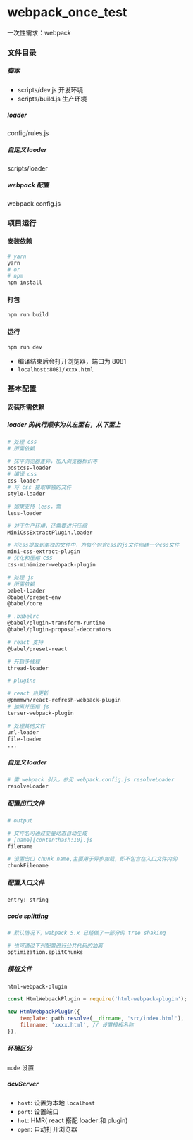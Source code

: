 # webpack_once_test
一次性需求：webpack


### 文件目录

##### 脚本
- scripts/dev.js 开发环境
- scripts/build.js 生产环境

##### loader
config/rules.js


##### 自定义 laoder
scripts/loader

##### webpack 配置
webpack.config.js

### 项目运行

#### 安装依赖
```bash
# yarn
yarn
# or
# npm
npm install
```
#### 打包
```bash
npm run build
```
#### 运行

```bash
npm run dev
```

- 编译结束后会打开浏览器，端口为 8081
- `localhost:8081/xxxx.html`


### 基本配置
#### 安装所需依赖

##### loader 的执行顺序为从左至右，从下至上
```bash
# 处理 css
# 所需依赖

# 抹平浏览器差异，加入浏览器标识等
postcss-loader
# 编译 css
css-loader
# 将 css 提取单独的文件
style-loader

# 如果支持 less，需
less-loader

# 对于生产环境，还需要进行压缩
MiniCssExtractPlugin.loader

# 将css提取到单独的文件中，为每个包含css的js文件创建一个css文件
mini-css-extract-plugin
# 优化和压缩 CSS
css-minimizer-webpack-plugin

```

```bash
# 处理 js
# 所需依赖
babel-loader
@babel/preset-env
@babel/core

# .babelrc
@babel/plugin-transform-runtime
@babel/plugin-proposal-decorators

# react 支持
@babel/preset-react

# 开启多线程
thread-loader

# plugins

# react 热更新
@pmmmwh/react-refresh-webpack-plugin
# 抽离并压缩 js
terser-webpack-plugin
```

```bash
# 处理其他文件
url-loader
file-loader
...
```

##### 自定义 loader
```bash
# 需 webpack 引入，参见 webpack.config.js resolveLoader
resolveLoader
```

##### 配置出口文件
```bash
# output

# 文件名可通过变量动态自动生成
# [name][contenthash:10].js
filename

# 设置出口 chunk name,主要用于异步加载，即不包含在入口文件内的
chunkFilename
```

##### 配置入口文件
```bash
entry: string
```

##### code splitting
```bash
# 默认情况下，webpack 5.x 已经做了一部分的 tree shaking

# 也可通过下列配置进行公共代码的抽离
optimization.splitChunks 

```

##### 模板文件
```bash
html-webpack-plugin
```

```js
const HtmlWebpackPlugin = require('html-webpack-plugin');

new HtmlWebpackPlugin({
    template: path.resolve(__dirname, 'src/index.html'),
    filename: 'xxxx.html', // 设置模板名称
}),
```

##### 环境区分

`mode` 设置

##### devServer
- `host`: 设置为本地 `localhost`
- `port`: 设置端口
- `hot`: HMR( react 搭配 loader 和 plugin)
- `open`: 自动打开浏览器

